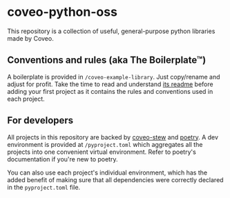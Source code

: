 # coveo-python-oss

This repository is a collection of useful, general-purpose python libraries
made by Coveo.


## Conventions and rules (aka The Boilerplate™)

A boilerplate is provided in `/coveo-example-library`. Just copy/rename and adjust for profit.
Take the time to read and understand [its readme](./coveo-example-library/README.md) before adding your first project as it contains the rules and conventions used in each project.


## For developers

All projects in this repository are backed by [coveo-stew](./coveo-stew/README.md) and [poetry](https://python-poetry.org/).
A dev environment is provided at `/pyproject.toml` which aggregates all the projects into one convenient virtual environment. 
Refer to poetry's documentation if you're new to poetry.

You can also use each project's individual environment, which has the added benefit of making sure
that all dependencies were correctly declared in the `pyproject.toml` file.
